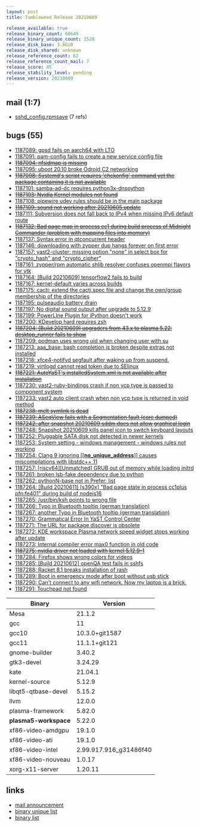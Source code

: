 ```yaml
---
layout: post
title: Tumbleweed Release 20210609

release_available: true
release_binary_count: 68649
release_binary_unique_count: 1528
release_disk_base: 3.8GiB
release_disk_shared: unknown
release_reference_count: 62
release_reference_count_mail: 7
release_score: 85
release_stability_level: pending
release_version: 20210609
---
```


## mail (1:7)

- [sshd_config.rpmsave](https://github.com/boombatower/tumbleweed-review/issues/10) (7 refs)

## bugs (55)

<!--more-->

- [1187089: gpsd fails on aarch64 with LTO](https://bugzilla.opensuse.org/show_bug.cgi?id=1187089)
- [1187091: pam-config fails to create a new service config file](https://bugzilla.opensuse.org/show_bug.cgi?id=1187091)
- ~~[1187094: nfsidmap is missing](https://bugzilla.opensuse.org/show_bug.cgi?id=1187094)~~
- [1187095: uboot 20.10 broke Odroid C2 networking](https://bugzilla.opensuse.org/show_bug.cgi?id=1187095)
- ~~[1187098: Systemd's script requires 'chckonfig' command yet the package containing it is not available](https://bugzilla.opensuse.org/show_bug.cgi?id=1187098)~~
- [1187101: samba-ad-dc requires python3x-dnspython](https://bugzilla.opensuse.org/show_bug.cgi?id=1187101)
- ~~[1187103: Nvidia Kernel modules not found](https://bugzilla.opensuse.org/show_bug.cgi?id=1187103)~~
- [1187108: pipewire udev rules should be in the main package](https://bugzilla.opensuse.org/show_bug.cgi?id=1187108)
- ~~[1187109: sound not working after 20210605 update](https://bugzilla.opensuse.org/show_bug.cgi?id=1187109)~~
- [1187111: Subversion does not fall back to IPv4 when missing IPv6 default route](https://bugzilla.opensuse.org/show_bug.cgi?id=1187111)
- ~~[1187132: Bad page map in process cc1 during build process of Midnight Commander (problem with mapping files into memory)](https://bugzilla.opensuse.org/show_bug.cgi?id=1187132)~~
- [1187137: Syntax error in qtconcurrent header](https://bugzilla.opensuse.org/show_bug.cgi?id=1187137)
- [1187146: downloading with zypper dup hangs forever on first error](https://bugzilla.opensuse.org/show_bug.cgi?id=1187146)
- [1187157: yast2-cluster: missing option "none" in select box for "crypto_hash" and "crypto_cipher"](https://bugzilla.opensuse.org/show_bug.cgi?id=1187157)
- [1187161: zypper/rpm automatic shlib resolver confuses openmpi flavors for vtk](https://bugzilla.opensuse.org/show_bug.cgi?id=1187161)
- [1187164: \[Build 20210609\] tensorflow2 fails to build](https://bugzilla.opensuse.org/show_bug.cgi?id=1187164)
- [1187167: kernel-default varies across builds](https://bugzilla.opensuse.org/show_bug.cgi?id=1187167)
- [1187175: cacti: extend the cacti.spec file and change the own/group membership of the directories](https://bugzilla.opensuse.org/show_bug.cgi?id=1187175)
- [1187195: pulseaudio battery drain](https://bugzilla.opensuse.org/show_bug.cgi?id=1187195)
- [1187197: No digital sound output after upgrade to 5.12.9](https://bugzilla.opensuse.org/show_bug.cgi?id=1187197)
- [1187199: PowerLIne Plugin for iPython doesn't work](https://bugzilla.opensuse.org/show_bug.cgi?id=1187199)
- [1187200: KDevelop hard requires zsh](https://bugzilla.opensuse.org/show_bug.cgi?id=1187200)
- ~~[1187204: \[Build 20210609\] upgraders from 43.x to plasma 5.22: desktop_runner fails to show](https://bugzilla.opensuse.org/show_bug.cgi?id=1187204)~~
- [1187209: podman uses wrong uid when changing user with su](https://bugzilla.opensuse.org/show_bug.cgi?id=1187209)
- [1187213: aaa_base: bash completion is broken despite extras not installed](https://bugzilla.opensuse.org/show_bug.cgi?id=1187213)
- [1187218: xfce4-notifyd segfault after waking up from suspend.](https://bugzilla.opensuse.org/show_bug.cgi?id=1187218)
- [1187219: virtlogd cannot read token due to SElinux](https://bugzilla.opensuse.org/show_bug.cgi?id=1187219)
- ~~[1187221: AutoYaST's installedSystem.xml is not available after installation](https://bugzilla.opensuse.org/show_bug.cgi?id=1187221)~~
- [1187230: yast2-ruby-bindings crash if non ycp type is passed to component system](https://bugzilla.opensuse.org/show_bug.cgi?id=1187230)
- [1187233: yast2 auto client crash when non ycp type is returned in void method](https://bugzilla.opensuse.org/show_bug.cgi?id=1187233)
- ~~[1187238: melt symlink is dead](https://bugzilla.opensuse.org/show_bug.cgi?id=1187238)~~
- ~~[1187239: ASeqView fails with a Segmentation fault (core dumped)](https://bugzilla.opensuse.org/show_bug.cgi?id=1187239)~~
- ~~[1187242: after snapshot 20210609 sddm does not allow graphical login](https://bugzilla.opensuse.org/show_bug.cgi?id=1187242)~~
- [1187248: Snapshot 20210609 kills panel icon to switch keyboard layouts](https://bugzilla.opensuse.org/show_bug.cgi?id=1187248)
- [1187252: Pluggable SATA disk not detected in newer kernels](https://bugzilla.opensuse.org/show_bug.cgi?id=1187252)
- [1187253: System setting - windows management - windows rules not working](https://bugzilla.opensuse.org/show_bug.cgi?id=1187253)
- [1187254: Clang 9 ignoring \[\[__no_unique_address__\]\] causes miscompilations with libstdc++ 11](https://bugzilla.opensuse.org/show_bug.cgi?id=1187254)
- [1187257: \[riscv64\]\[Unmatched\] GRUB out of memory while loading initrd](https://bugzilla.opensuse.org/show_bug.cgi?id=1187257)
- [1187261: broken lsb-fake dependency due to python](https://bugzilla.opensuse.org/show_bug.cgi?id=1187261)
- [1187262: pythonN-base not in Prefer: list](https://bugzilla.opensuse.org/show_bug.cgi?id=1187262)
- [1187264: \[Build 20210611\] \[s390x\] "Bad page state in process cc1plus  pfn:fe401" during build of nodejs16](https://bugzilla.opensuse.org/show_bug.cgi?id=1187264)
- [1187265: /usr/bin/ksh points to wrong file](https://bugzilla.opensuse.org/show_bug.cgi?id=1187265)
- [1187266: Typo in Bluetooth tooltip (german translation)](https://bugzilla.opensuse.org/show_bug.cgi?id=1187266)
- [1187267: another Typo in Bluetooth tooltip (german translation)](https://bugzilla.opensuse.org/show_bug.cgi?id=1187267)
- [1187270: Grammatical Error In YaST Control Center](https://bugzilla.opensuse.org/show_bug.cgi?id=1187270)
- [1187271: The URL for package discover is obsolete](https://bugzilla.opensuse.org/show_bug.cgi?id=1187271)
- [1187272: KDE workspace Plasma network speed widget stops working after update](https://bugzilla.opensuse.org/show_bug.cgi?id=1187272)
- [1187273: Internal  compiler error  max0 function in old code](https://bugzilla.opensuse.org/show_bug.cgi?id=1187273)
- ~~[1187275: nvidia driver not loaded with kernel 5.12.9-1](https://bugzilla.opensuse.org/show_bug.cgi?id=1187275)~~
- [1187284: Firefox shows wrong colors for videos](https://bugzilla.opensuse.org/show_bug.cgi?id=1187284)
- [1187285: \[Build 20210612\] openQA test fails in sshfs](https://bugzilla.opensuse.org/show_bug.cgi?id=1187285)
- [1187288: Racket 8.1 breaks installation of rash](https://bugzilla.opensuse.org/show_bug.cgi?id=1187288)
- [1187289: Boot in emergency mode after boot without usb stick](https://bugzilla.opensuse.org/show_bug.cgi?id=1187289)
- [1187290: Can't connect to any wifi network. Now my laptop is a brick.](https://bugzilla.opensuse.org/show_bug.cgi?id=1187290)
- [1187291: Touchpad not found](https://bugzilla.opensuse.org/show_bug.cgi?id=1187291)

Binary | Version
--- | ---
Mesa | 21.1.2
gcc | 11
gcc10 | 10.3.0+git1587
gcc11 | 11.1.1+git121
gnome-builder | 3.40.2
gtk3-devel | 3.24.29
kate | 21.04.1
kernel-source | 5.12.9
libqt5-qtbase-devel | 5.15.2
llvm | 12.0.0
plasma-framework | 5.82.0
**plasma5-workspace** | 5.22.0
xf86-video-amdgpu | 19.1.0
xf86-video-ati | 19.1.0
xf86-video-intel | 2.99.917.916_g31486f40
xf86-video-nouveau | 1.0.17
xorg-x11-server | 1.20.11

## links

- [mail announcement](https://github.com/boombatower/tumbleweed-review/issues/10)
- [binary unique list](http://download.opensuse.org/history/20210609/rpm.unique.list)
- [binary list](http://download.opensuse.org/history/20210609/rpm.list)
